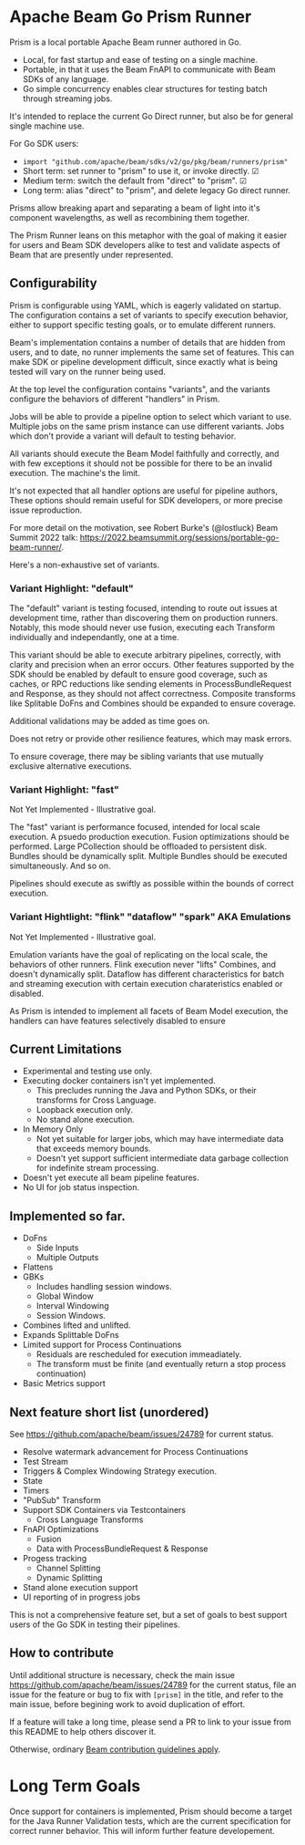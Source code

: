 <!--
    Licensed to the Apache Software Foundation (ASF) under one
    or more contributor license agreements.  See the NOTICE file
    distributed with this work for additional information
    regarding copyright ownership.  The ASF licenses this file
    to you under the Apache License, Version 2.0 (the
    "License"); you may not use this file except in compliance
    with the License.  You may obtain a copy of the License at

      http://www.apache.org/licenses/LICENSE-2.0

    Unless required by applicable law or agreed to in writing,
    software distributed under the License is distributed on an
    "AS IS" BASIS, WITHOUT WARRANTIES OR CONDITIONS OF ANY
    KIND, either express or implied.  See the License for the
    specific language governing permissions and limitations
    under the License.
-->

# Apache Beam Go Prism Runner

Prism is a local portable Apache Beam runner authored in Go.

* Local, for fast startup and ease of testing on a single machine.
* Portable, in that it uses the Beam FnAPI to communicate with Beam SDKs of any language.
* Go simple concurrency enables clear structures for testing batch through streaming jobs.

It's intended to replace the current Go Direct runner, but also be for general
single machine use.

For Go SDK users:
  - `import "github.com/apache/beam/sdks/v2/go/pkg/beam/runners/prism"`
  - Short term: set runner to "prism" to use it, or invoke directly. &#x2611;
  - Medium term: switch the default from "direct" to "prism". &#x2611;
  - Long term: alias "direct" to "prism", and delete legacy Go direct runner.

Prisms allow breaking apart and separating a beam of light into
it's component wavelengths, as well as recombining them together.

The Prism Runner leans on this metaphor with the goal of making it
easier for users and Beam SDK developers alike to test and validate
aspects of Beam that are presently under represented.

## Configurability

Prism is configurable using YAML, which is eagerly validated on startup.
The configuration contains a set of variants to specify execution behavior,
either to support specific testing goals, or to emulate different runners.

Beam's implementation contains a number of details that are hidden from
users, and to date, no runner implements the same set of features. This
can make SDK or pipeline development difficult, since exactly what is
being tested will vary on the runner being used.

At the top level the configuration contains "variants", and the variants
configure the behaviors of different "handlers" in Prism.

Jobs will be able to provide a pipeline option to select which variant to
use. Multiple jobs on the same prism instance can use different variants.
Jobs which don't provide a variant will default to testing behavior.

All variants should execute the Beam Model faithfully and correctly,
and with few exceptions it should not be possible for there to be an
invalid execution. The machine's the limit.

It's not expected that all handler options are useful for pipeline authors,
These options should remain useful for SDK developers,
or more precise issue reproduction.

For more detail on the motivation, see Robert Burke's (@lostluck) Beam Summit 2022 talk:
https://2022.beamsummit.org/sessions/portable-go-beam-runner/.

Here's a non-exhaustive set of variants.

### Variant Highlight: "default"

The "default" variant is testing focused, intending to route out issues at development
time, rather than discovering them on production runners. Notably, this mode should
never use fusion, executing each Transform individually and independantly, one at a time.

This variant should be able to execute arbitrary pipelines, correctly, with clarity and
precision when an error occurs. Other features supported by the SDK should be enabled by default to
ensure good coverage, such as caches, or RPC reductions like sending elements in
ProcessBundleRequest and Response, as they should not affect correctness. Composite
transforms like Splitable DoFns and Combines should be expanded to ensure coverage.

Additional validations may be added as time goes on.

Does not retry or provide other resilience features, which may mask errors.

To ensure coverage, there may be sibling variants that use mutually exclusive alternative
executions.

### Variant Highlight: "fast"

Not Yet Implemented - Illustrative goal.

The "fast" variant is performance focused, intended for local scale execution.
A psuedo production execution. Fusion optimizations should be performed.
Large PCollection should be offloaded to persistent disk. Bundles should be
dynamically split. Multiple Bundles should be executed simultaneously. And so on.

Pipelines should execute as swiftly as possible within the bounds of correct
execution.

### Variant Hightlight: "flink" "dataflow" "spark" AKA Emulations

Not Yet Implemented - Illustrative goal.

Emulation variants have the goal of replicating on the local scale,
the behaviors of other runners. Flink execution never "lifts" Combines, and
doesn't dynamically split. Dataflow has different characteristics for batch
and streaming execution with certain execution charateristics enabled or
disabled.

As Prism is intended to implement all facets of Beam Model execution, the handlers
can have features selectively disabled to ensure

## Current Limitations

* Experimental and testing use only.
* Executing docker containers isn't yet implemented.
    * This precludes running the Java and Python SDKs, or their transforms for Cross Language.
    * Loopback execution only.
    * No stand alone execution.
* In Memory Only
    * Not yet suitable for larger jobs, which may have intermediate data that exceeds memory bounds.
    * Doesn't yet support sufficient intermediate data garbage collection for indefinite stream processing.
* Doesn't yet execute all beam pipeline features.
* No UI for job status inspection.

## Implemented so far.

* DoFns
    * Side Inputs
    * Multiple Outputs
* Flattens
* GBKs
    * Includes handling session windows.
    * Global Window
    * Interval Windowing
    * Session Windows.
* Combines lifted and unlifted.
* Expands Splittable DoFns
* Limited support for Process Continuations
  * Residuals are rescheduled for execution immeadiately.
  * The transform must be finite (and eventually return a stop process continuation)
* Basic Metrics support

## Next feature short list (unordered)

See https://github.com/apache/beam/issues/24789 for current status.

* Resolve watermark advancement for Process Continuations
* Test Stream
* Triggers & Complex Windowing Strategy execution.
* State
* Timers
* "PubSub" Transform
* Support SDK Containers via Testcontainers
  * Cross Language Transforms
* FnAPI Optimizations
  * Fusion
  * Data with ProcessBundleRequest & Response
* Progess tracking
    * Channel Splitting
    * Dynamic Splitting
* Stand alone execution support
* UI reporting of in progress jobs

This is not a comprehensive feature set, but a set of goals to best
support users of the Go SDK in testing their pipelines.

## How to contribute

Until additional structure is necessary, check the main issue
https://github.com/apache/beam/issues/24789 for the current
status, file an issue for the feature or bug to fix with `[prism]`
in the title, and refer to the main issue, before begining work
to avoid duplication of effort.

If a feature will take a long time, please send a PR to
link to your issue from this README to help others discover it.

Otherwise, ordinary [Beam contribution guidelines apply](https://beam.apache.org/contribute/).

# Long Term Goals

Once support for containers is implemented, Prism should become a target
for the Java Runner Validation tests, which are the current specification
for correct runner behavior. This will inform further feature developement.
